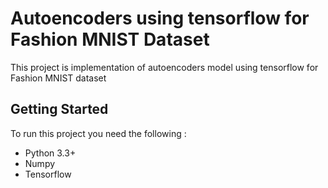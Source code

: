 # Autoencoders using tensorflow for Fashion MNIST Dataset

This project is implementation of autoencoders model using tensorflow for Fashion MNIST dataset

## Getting Started

To run this project you need the following : 
* Python 3.3+
* Numpy
* Tensorflow